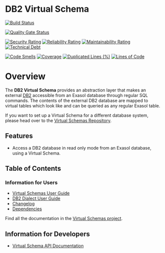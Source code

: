# DB2 Virtual Schema

[![Build Status](https://github.com/exasol/db2-virtual-schema/actions/workflows/ci-build.yml/badge.svg)](https://github.com/exasol/db2-virtual-schema/actions/workflows/ci-build.yml)

[![Quality Gate Status](https://sonarcloud.io/api/project_badges/measure?project=com.exasol%3Adb2-virtual-schema&metric=alert_status)](https://sonarcloud.io/dashboard?id=com.exasol%3Adb2-virtual-schema)

[![Security Rating](https://sonarcloud.io/api/project_badges/measure?project=com.exasol%3Adb2-virtual-schema&metric=security_rating)](https://sonarcloud.io/dashboard?id=com.exasol%3Adb2-virtual-schema)
[![Reliability Rating](https://sonarcloud.io/api/project_badges/measure?project=com.exasol%3Adb2-virtual-schema&metric=reliability_rating)](https://sonarcloud.io/dashboard?id=com.exasol%3Adb2-virtual-schema)
[![Maintainability Rating](https://sonarcloud.io/api/project_badges/measure?project=com.exasol%3Adb2-virtual-schema&metric=sqale_rating)](https://sonarcloud.io/dashboard?id=com.exasol%3Adb2-virtual-schema)
[![Technical Debt](https://sonarcloud.io/api/project_badges/measure?project=com.exasol%3Adb2-virtual-schema&metric=sqale_index)](https://sonarcloud.io/dashboard?id=com.exasol%3Adb2-virtual-schema)

[![Code Smells](https://sonarcloud.io/api/project_badges/measure?project=com.exasol%3Adb2-virtual-schema&metric=code_smells)](https://sonarcloud.io/dashboard?id=com.exasol%3Adb2-virtual-schema)
[![Coverage](https://sonarcloud.io/api/project_badges/measure?project=com.exasol%3Adb2-virtual-schema&metric=coverage)](https://sonarcloud.io/dashboard?id=com.exasol%3Adb2-virtual-schema)
[![Duplicated Lines (%)](https://sonarcloud.io/api/project_badges/measure?project=com.exasol%3Adb2-virtual-schema&metric=duplicated_lines_density)](https://sonarcloud.io/dashboard?id=com.exasol%3Adb2-virtual-schema)
[![Lines of Code](https://sonarcloud.io/api/project_badges/measure?project=com.exasol%3Adb2-virtual-schema&metric=ncloc)](https://sonarcloud.io/dashboard?id=com.exasol%3Adb2-virtual-schema)

# Overview

The **DB2 Virtual Schema** provides an abstraction layer that makes an external [DB2](https://www.ibm.com/db2/) accessible from an Exasol database through regular SQL commands. The contents of the external DB2 database are mapped to virtual tables which look like and can be queried as any regular Exasol table.

If you want to set up a Virtual Schema for a different database system, please head over to the [Virtual Schemas Repository][virtual-schemas].

## Features

* Access a DB2 database in read only mode from an Exasol database, using a Virtual Schema.

## Table of Contents

### Information for Users

* [Virtual Schemas User Guide][virtual-schemas-user-guide]
* [DB2 Dialect User Guide](doc/user_guide/db2_user_guide.md)
* [Changelog](doc/changes/changelog.md)
* [Dependencies](dependencies.md)

Find all the documentation in the [Virtual Schemas project][vs-doc].

## Information for Developers 

* [Virtual Schema API Documentation][vs-api]

[virtual-schemas-user-guide]: https://docs.exasol.com/database_concepts/virtual_schemas.htm
[vs-doc]: https://github.com/exasol/virtual-schemas/tree/master/doc
[vs-api]: https://github.com/exasol/virtual-schema-common-java/blob/master/doc/development/api/virtual_schema_api.md
[virtual-schemas]: https://github.com/exasol/virtual-schemas